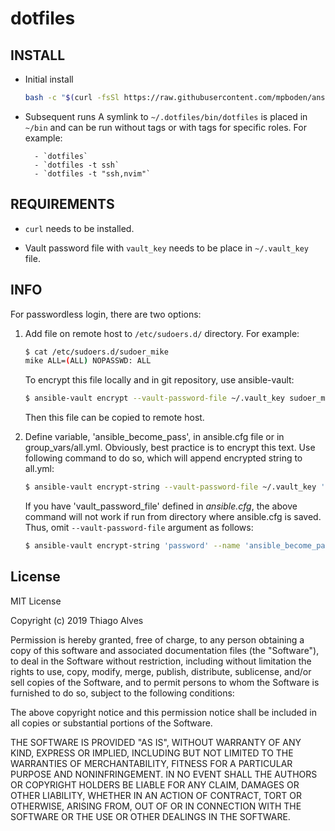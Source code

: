 # dotfiles

## INSTALL

- Initial install
    ```sh
    bash -c "$(curl -fsSl https://raw.githubusercontent.com/mpboden/ansible/master/bin/dotfiles)"
    ```
- Subsequent runs
    A symlink to `~/.dotfiles/bin/dotfiles` is placed in `~/bin` and can be run
    without tags or with tags for specific roles. For example:
  
        - `dotfiles`
        - `dotfiles -t ssh`
        - `dotfiles -t "ssh,nvim"`

## REQUIREMENTS

- `curl` needs to be installed.

- Vault password file with `vault_key` needs to be place in `~/.vault_key` file.

## INFO

For passwordless login, there are two options:

1. Add file on remote host to `/etc/sudoers.d/` directory. For example:
    ```sh
    $ cat /etc/sudoers.d/sudoer_mike
    mike ALL=(ALL) NOPASSWD: ALL
    ```
  
    To encrypt this file locally and in git repository, use ansible-vault:
    ```sh
    $ ansible-vault encrypt --vault-password-file ~/.vault_key sudoer_mike
    ```
  
    Then this file can be copied to remote host.
  
2. Define variable, 'ansible_become_pass', in ansible.cfg file or in
  group_vars/all.yml. Obviously, best practice is to encrypt this text.
  Use following command to do so, which will append encrypted string to all.yml:

    ```sh
    $ ansible-vault encrypt-string --vault-password-file ~/.vault_key 'password' --name 'ansible_become_pass' >> group_vars/all.yml
    ```
    
    If you have 'vault_password_file' defined in *ansible.cfg*, the above command
    will not work if run from directory where ansible.cfg is saved. Thus, omit
    `--vault-password-file` argument as follows:
    
    ```sh
    $ ansible-vault encrypt-string 'password' --name 'ansible_become_pass' >> group_vars/all.yml
    ```

## License

MIT License

Copyright (c) 2019 Thiago Alves

Permission is hereby granted, free of charge, to any person obtaining a copy
of this software and associated documentation files (the "Software"), to deal
in the Software without restriction, including without limitation the rights
to use, copy, modify, merge, publish, distribute, sublicense, and/or sell
copies of the Software, and to permit persons to whom the Software is
furnished to do so, subject to the following conditions:

The above copyright notice and this permission notice shall be included in all
copies or substantial portions of the Software.

THE SOFTWARE IS PROVIDED "AS IS", WITHOUT WARRANTY OF ANY KIND, EXPRESS OR
IMPLIED, INCLUDING BUT NOT LIMITED TO THE WARRANTIES OF MERCHANTABILITY,
FITNESS FOR A PARTICULAR PURPOSE AND NONINFRINGEMENT. IN NO EVENT SHALL THE
AUTHORS OR COPYRIGHT HOLDERS BE LIABLE FOR ANY CLAIM, DAMAGES OR OTHER
LIABILITY, WHETHER IN AN ACTION OF CONTRACT, TORT OR OTHERWISE, ARISING FROM,
OUT OF OR IN CONNECTION WITH THE SOFTWARE OR THE USE OR OTHER DEALINGS IN THE
SOFTWARE.

